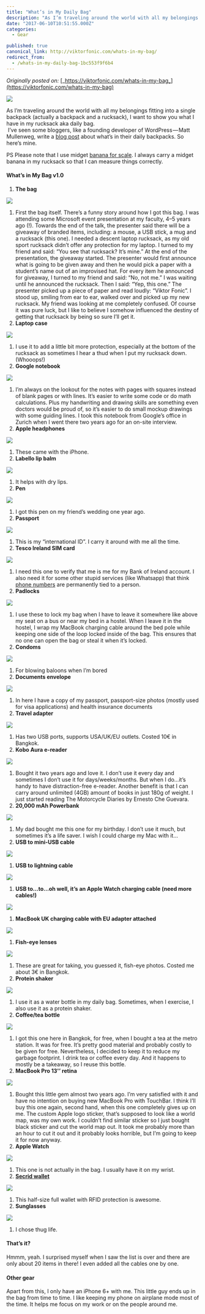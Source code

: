 ```yaml
---
title: "What’s in My Daily Bag"
description: "As I’m traveling around the world with all my belongings fitting into a single backpack (actually a backpack and a rucksack), I want to show you what I have in my rucksack aka daily bag.\n I’ve seen…"
date: "2017-06-10T10:51:55.000Z"
categories: 
  - Gear

published: true
canonical_link: http://viktorfonic.com/whats-in-my-bag/
redirect_from:
  - /whats-in-my-daily-bag-1bc553f9f6b4
---
```


_Originally posted on:_ [_https://viktorfonic.com/whats-in-my-bag_](https://viktorfonic.com/whats-in-my-bag)

![](./asset-1.jpg)

As I’m traveling around the world with all my belongings fitting into a single backpack (actually a backpack and a rucksack), I want to show you what I have in my rucksack aka daily bag.  
 I’ve seen some bloggers, like a founding developer of WordPress — Matt Mullenweg, write a [blog post](https://ma.tt/2016/03/whats-in-my-bag-2016-edition/) about what’s in their daily backpacks. So here’s mine.

PS Please note that I use midget [banana for scale](http://knowyourmeme.com/memes/banana-for-scale). I always carry a midget banana in my rucksack so that I can measure things correctly.

#### What’s in My Bag v1.0

1.  **The bag**

![](./asset-2.jpg)

1.  First the bag itself. There’s a funny story around how I got this bag. I was attending some Microsoft event presentation at my faculty, 4–5 years ago (!). Towards the end of the talk, the presenter said there will be a giveaway of branded items, including: a mouse, a USB stick, a mug and a rucksack (this one). I needed a descent laptop rucksack, as my old sport rucksack didn’t offer any protection for my laptop. I turned to my friend and said: “You see that rucksack? It’s mine.” At the end of the presentation, the giveaway started. The presenter would first announce what is going to be given away and then he would pick a paper with a student’s name out of an improvised hat. For every item he announced for giveaway, I turned to my friend and said: “No, not me.” I was waiting until he announced the rucksack. Then I said: “Yep, this one.” The presenter picked up a piece of paper and read loudly: “Viktor Fonic”. I stood up, smiling from ear to ear, walked over and picked up my new rucksack. My friend was looking at me completely confused. Of course it was pure luck, but I like to believe I somehow influenced the destiny of getting that rucksack by being so sure I’ll get it.
2.  **Laptop case**

![](./asset-3.jpg)

1.  I use it to add a little bit more protection, especially at the bottom of the rucksack as sometimes I hear a thud when I put my rucksack down. (Whooops!)
2.  **Google notebook**

![](./asset-4.jpg)

1.  I’m always on the lookout for the notes with pages with squares instead of blank pages or with lines. It’s easier to write some code or do math calculations. Plus my handwriting and drawing skills are something even doctors would be proud of, so it’s easier to do small mockup drawings with some guiding lines. I took this notebook from Google’s office in Zurich when I went there two years ago for an on-site interview.
2.  **Apple headphones**

![](./asset-5.jpg)

1.  These came with the iPhone.
2.  **Labello lip balm**

![](./asset-6.jpg)

1.  It helps with dry lips.
2.  **Pen**

![](./asset-7.jpg)

1.  I got this pen on my friend’s wedding one year ago.
2.  **Passport**

![](./asset-8.jpg)

1.  This is my “international ID”. I carry it around with me all the time.
2.  **Tesco Ireland SIM card**

![](./asset-9.jpg)

1.  I need this one to verify that me is me for my Bank of Ireland account. I also need it for some other stupid services (like Whatsapp) that think [phone numbers](mobile-phone-numbers/) are permanently tied to a person.
2.  **Padlocks**

![](./asset-10.jpg)

1.  I use these to lock my bag when I have to leave it somewhere like above my seat on a bus or near my bed in a hostel. When I leave it in the hostel, I wrap my MacBook charging cable around the bed pole while keeping one side of the loop locked inside of the bag. This ensures that no one can open the bag or steal it when it’s locked.
2.  **Condoms**

![](./asset-11.jpg)

1.  For blowing baloons when I’m bored
2.  **Documents envelope**

![](./asset-12.jpg)

1.  In here I have a copy of my passport, passport-size photos (mostly used for visa applications) and health insurance documents
2.  **Travel adapter**

![](./asset-13.jpg)

1.  Has two USB ports, supports USA/UK/EU outlets. Costed 10€ in Bangkok.
2.  **Kobo Aura e-reader**

![](./asset-14.jpg)

1.  Bought it two years ago and love it. I don’t use it every day and sometimes I don’t use it for days/weeks/months. But when I do…it’s handy to have distraction-free e-reader. Another benefit is that I can carry around unlimited (4GB) amount of books in just 180g of weight. I just started reading The Motorcycle Diaries by Ernesto Che Guevara.
2.  **20,000 mAh Powerbank**

![](./asset-15.jpg)

1.  My dad bought me this one for my birthday. I don’t use it much, but sometimes it’s a life saver. I wish I could charge my Mac with it…
2.  **USB to mini-USB cable**

![](./asset-16.jpg)

1.  **USB to lightning cable**

![](./asset-17.jpg)

1.  **USB to…to…oh well, it’s an Apple Watch charging cable (need more cables!)**

![](./asset-18.jpg)

1.  **MacBook UK charging cable with EU adapter attached**

![](./asset-19.jpg)

1.  **Fish-eye lenses**

![](./asset-20.jpg)

1.  These are great for taking, you guessed it, fish-eye photos. Costed me about 3€ in Bangkok.
2.  **Protein shaker**

![](./asset-21.jpg)

1.  I use it as a water bottle in my daily bag. Sometimes, when I exercise, I also use it as a protein shaker.
2.  **Coffee/tea bottle**

![](./asset-22.jpg)

1.  I got this one here in Bangkok, for free, when I bought a tea at the metro station. It was for free. It’s pretty good material and probably costly to be given for free. Nevertheless, I decided to keep it to reduce my garbage footprint. I drink tea or coffee every day. And it happens to mostly be a takeaway, so I reuse this bottle.
2.  **MacBook Pro 13'’ retina**

![](./asset-23.jpg)

1.  Bought this little gem almost two years ago. I’m very satisfied with it and have no intention on buying new MacBook Pro with TouchBar. I think I’ll buy this one again, second hand, when this one completely gives up on me. The custom Apple logo sticker, that’s supposed to look like a world map, was my own work. I couldn’t find similar sticker so I just bought black sticker and cut the world map out. It took me probably more than an hour to cut it out and it probably looks horrible, but I’m going to keep it for now anyway.
2.  **Apple Watch**

![](./asset-24.jpg)

1.  This one is not actually in the bag. I usually have it on my wrist.
2.  [**Secrid wallet**](https://www.secrid.com/en/product/id/3/item/112/miniwallet-vintage-chocolate)

![](./asset-25.jpg)

1.  This half-size full wallet with RFID protection is awesome.
2.  **Sunglasses**

![](./asset-26.jpg)

1.  I chose thug life.

#### That’s it?

Hmmm, yeah. I surprised myself when I saw the list is over and there are only about 20 items in there! I even added all the cables one by one.

#### Other gear

Apart from this, I only have an iPhone 6+ with me. This little guy ends up in the bag from time to time. I like keeping my phone on airplane mode most of the time. It helps me focus on my work or on the people around me.
